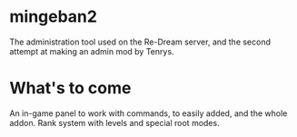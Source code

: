 # mingeban2

The administration tool used on the Re-Dream server, and the second attempt at making an admin mod by Tenrys.

# What's to come

An in-game panel to work with commands, to easily added, and the whole addon.
Rank system with levels and special root modes.